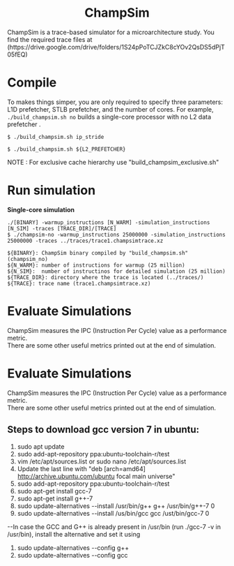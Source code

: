 <p align="center">
  <h1 align="center"> ChampSim </h1>
  <p> ChampSim is a trace-based simulator for a microarchitecture study. You find the required trace files at (https://drive.google.com/drive/folders/1S24pPoTCJZkC8cYOv2QsDS5dPjT05fEQ) <p>
</p>

# Compile

To makes things simper, you are only required to specify three parameters: L1D prefetcher, STLB prefetcher, and the number of cores. 
For example, `./build_champsim.sh no` builds a single-core processor with no L2 data prefetcher .
```
$ ./build_champsim.sh ip_stride  

$ ./build_champsim.sh ${L2_PREFETCHER}
```
NOTE : For exclusive cache hierarchy use "build_champsim_exclusive.sh"

# Run simulation

**Single-core simulation**
```
./[BINARY] -warmup_instructions [N_WARM] -simulation_instructions [N_SIM] -traces [TRACE_DIR]/[TRACE]
$ ./champsim-no -warmup_instructions 25000000 -simulation_instructions 25000000 -traces ../traces/trace1.champsimtrace.xz

${BINARY}: ChampSim binary compiled by "build_champsim.sh" (champsim_no)
${N_WARM}: number of instructions for warmup (25 million)
${N_SIM}:  number of instructinos for detailed simulation (25 million)
${TRACE_DIR}: directory where the trace is located (../traces/)
${TRACE}: trace name (trace1.champsimtrace.xz)
```

# Evaluate Simulations

ChampSim measures the IPC (Instruction Per Cycle) value as a performance metric. <br>
There are some other useful metrics printed out at the end of simulation. <br>



# Evaluate Simulations

ChampSim measures the IPC (Instruction Per Cycle) value as a performance metric. <br>
There are some other useful metrics printed out at the end of simulation. <be>


## Steps to download gcc version 7 in ubuntu:
1. sudo apt update
2. sudo add-apt-repository ppa:ubuntu-toolchain-r/test
3. vim /etc/apt/sources.list or sudo nano /etc/apt/sources.list
4. Update the last line with "deb [arch=amd64] http://archive.ubuntu.com/ubuntu focal main universe"
5. sudo add-apt-repository ppa:ubuntu-toolchain-r/test
6. sudo apt-get install gcc-7
7. sudo apt-get install g++-7
8. sudo update-alternatives --install /usr/bin/g++ g++ /usr/bin/g++-7 0
10. sudo update-alternatives --install /us/bin/gcc gcc /ust/bin/gcc-7 0
    
--In case the GCC and G++ is already present in /usr/bin (run ./gcc-7 -v in /usr/bin), install the alternative and set it using

1. sudo update-alternatives --config g++
2. sudo update-alternatives --config gcc
